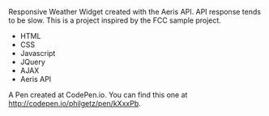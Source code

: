 Responsive Weather Widget created with the Aeris API. API response tends to be slow. This is a project inspired by the FCC sample project.

* HTML
* CSS
* Javascript
* JQuery
* AJAX
* Aeris API

 A Pen created at CodePen.io. You can find this one at http://codepen.io/philgetz/pen/kXxxPb.
